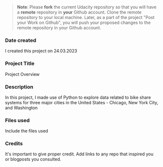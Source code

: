 > **Note**: Please **fork** the current Udacity repository so that you will have a **remote** repository in **your** Github account. Clone the remote repository to your local machine. Later, as a part of the project "Post your Work on Github", you will push your proposed changes to the remote repository in your Github account.

### Date created

I created this project on 24.03.2023

### Project Title

Project Overview

### Description

In this project, I made use of Python to explore data related to bike share systems for three major cities in the United States - Chicago, New York City, and Washington

### Files used

Include the files used

### Credits

It's important to give proper credit. Add links to any repo that inspired you or blogposts you consulted.
